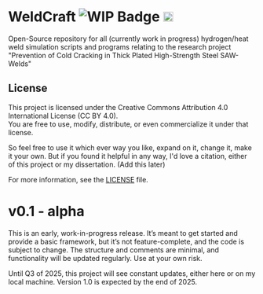 # WeldCraft ![WIP Badge](https://img.shields.io/badge/status-WIP-yellow.svg) <a href="https://www.buymeacoffee.com/DenisCzeskleba"><img src="https://www.buymeacoffee.com/assets/img/custom_images/orange_img.png" height="20px"></a>

Open-Source repository for all (currently work in progress) hydrogen/heat weld simulation scripts and programs relating to the research project "Prevention of Cold Cracking in Thick Plated High-Strength Steel SAW-Welds" 

## License

This project is licensed under the Creative Commons Attribution 4.0 International License (CC BY 4.0).  
You are free to use, modify, distribute, or even commercialize it under that license.

So feel free to use it which ever way you like, expand on it, change it, make it your own. 
But if you found it helpful in any way, I'd love a citation, either of this project or my dissertation. (Add this later)

For more information, see the [LICENSE](LICENSE) file.

# v0.1 - alpha

This is an early, work-in-progress release. It’s meant to get started and provide a basic framework, but it’s not feature-complete, and the code is subject to change. The structure and comments are minimal, and functionality will be updated regularly. Use at your own risk. 

Until Q3 of 2025, this project will see constant updates, either here or on my local machine. Version 1.0 is expected by the end of 2025.
